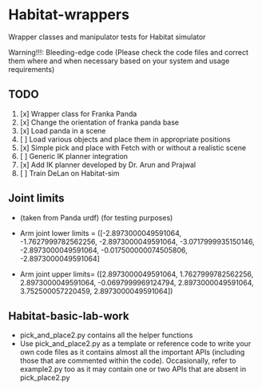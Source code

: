 # Habitat-wrappers
Wrapper classes and manipulator tests for Habitat simulator

Warning!!!: Bleeding-edge code (Please check the code files and correct them where and when necessary based on your system and usage requirements)

## TODO
1. [x] Wrapper class for Franka Panda
2. [x] Change the orientation of franka panda base 
3. [x] Load panda in a scene
4. [ ] Load various objects and place them in appropriate positions
5. [x] Simple pick and place with Fetch with or without a realistic scene 
6. [ ] Generic IK planner integration
7. [x] Add IK planner developed by Dr. Arun and Prajwal
8. [ ] Train DeLan on Habitat-sim

## Joint limits
- (taken from Panda urdf) (for testing purposes)
- Arm joint lower limits = ([-2.8973000049591064, -1.7627999782562256, -2.8973000049591064, -3.0717999935150146, -2.8973000049591064, -0.017500000074505806, -2.8973000049591064]

- Arm joint upper limits= ([2.8973000049591064, 1.7627999782562256, 2.8973000049591064, -0.0697999969124794, 2.8973000049591064, 3.752500057220459, 2.8973000049591064])

## Habitat-basic-lab-work
- pick_and_place2.py contains all the helper functions
- Use pick_and_place2.py as a template or reference code to write your own code files as it contains almost all the important APIs (including those that are commented within the code). Occasionally, refer to example2.py too as it may contain one or two APIs that are absent in pick_place2.py
